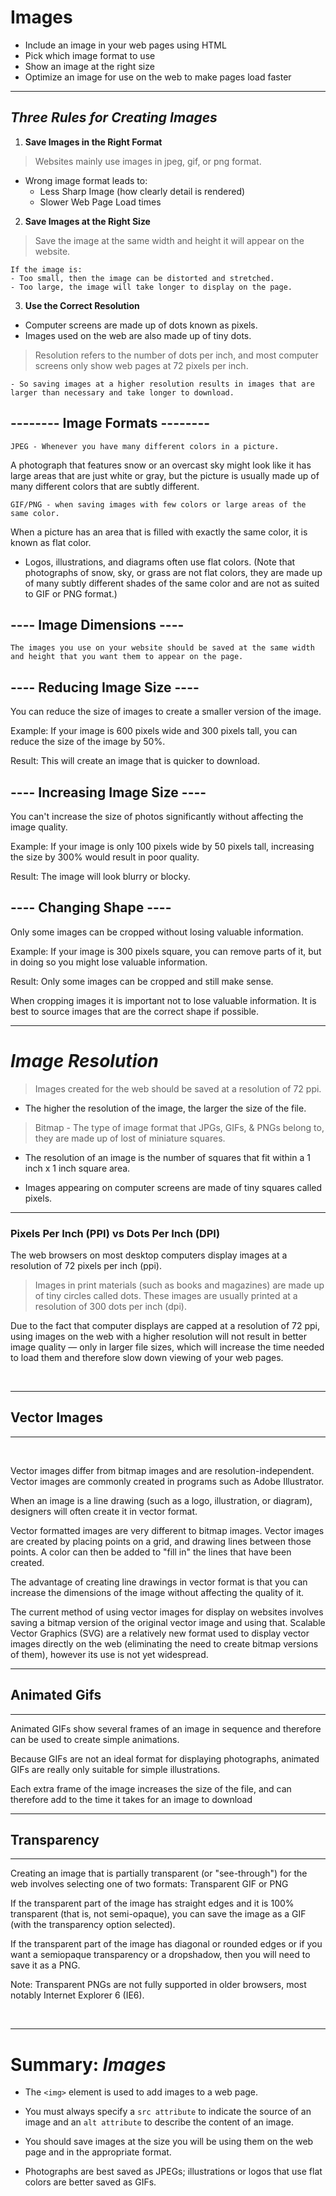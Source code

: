 # Images

- Include an image in your web pages using HTML
- Pick which image format to use
- Show an image at the right size
- Optimize an image for use on the web to make pages load faster

---

## ***Three Rules for Creating Images***

1. **Save Images in the Right Format**

> Websites mainly use images in jpeg, gif, or png format. 

- Wrong image format leads to:
    - Less Sharp Image (how clearly detail is rendered)
    - Slower Web Page Load times

2. **Save Images at the Right Size**

> Save the image at the same width and height it will appear on the website. 
    
    If the image is: 
    - Too small, then the image can be distorted and stretched.
    - Too large, the image will take longer to display on the page.

3. **Use the Correct Resolution**

- Computer screens are made up of dots known as pixels. 
- Images used on the web are also made up of tiny dots. 
> Resolution refers to the number of dots per inch, and most computer screens only show web pages at 72 pixels per inch. 
    
    - So saving images at a higher resolution results in images that are larger than necessary and take longer to download.

## -------- **Image Formats**  -------- 
    JPEG - Whenever you have many different colors in a picture. 

A photograph that features snow or an overcast sky might look like it has large areas that are just white or gray, but the picture is usually made up of many different colors that are subtly different.

    GIF/PNG - when saving images with few colors or large areas of the same color.

When a picture has an area that is filled with exactly the same color, it is
known as flat color. 
- Logos, illustrations, and diagrams often use flat colors.
(Note that photographs of snow, sky, or grass are not flat colors, they are made up of many subtly different shades of the same color and are not as suited to GIF or PNG format.)

## ---- **Image Dimensions**  ----
    The images you use on your website should be saved at the same width and height that you want them to appear on the page.

## ---- **Reducing Image Size**  ----
You can reduce the size of images to create a smaller version of the image.

Example: If your image is 600 pixels wide and 300 pixels tall,
you can reduce the size of the image by 50%.

Result: This will create an image that is quicker to download.

## ---- **Increasing Image Size** ----
You can't increase the size of photos significantly without
affecting the image quality.   

Example: If your image is only 100 pixels wide by 50 pixels tall,
increasing the size by 300% would result in poor quality.

Result: The image will look blurry or blocky.

## ---- **Changing Shape** ----
Only some images can be cropped without losing valuable information.

Example: If your image is 300 pixels square, you can remove
parts of it, but in doing so you might lose valuable information.

Result: Only some images can be cropped and still make sense.

When cropping images it is important not to lose valuable information. 
It is best to source images that are the correct shape if possible.

---

# ***Image Resolution***

>Images created for the web should be saved at a resolution of 72 ppi.
- The higher the resolution of the image, the larger the size of the file.

>Bitmap - The type of image format that JPGs, GIFs, & PNGs belong to, they are
made up of lost of miniature squares. 

- The resolution of an image is the
number of squares that fit within a 1 inch x 1 inch square area.

- Images appearing on computer screens are made of tiny squares called pixels.

---

### **Pixels Per Inch (PPI) vs Dots Per Inch (DPI)**

The web browsers on most desktop computers display images at a resolution of 72 pixels per inch (ppi). 

> Images in print materials
(such as books and magazines) are made up of tiny circles called
dots. These images are usually printed at a resolution of 300
dots per inch (dpi).

Due to the fact that computer displays are capped at a resolution of 72 ppi, using images on the web with a higher resolution will not result in better image quality — only in larger file sizes, which will increase the time needed to load them and therefore slow down viewing of
your web pages.

<br>

---

## **Vector Images** 
--- 
<br>

Vector images differ from bitmap images and are resolution-independent. 
Vector images are commonly created in programs such as Adobe Illustrator.

When an image is a line drawing (such as a logo, illustration, or diagram),
designers will often create it in vector format.

Vector formatted images are very different to bitmap images.
Vector images are created by placing points on a grid, and drawing lines 
between those points. A color can then be added to "fill in" the lines that
have been created.

The advantage of creating line drawings in vector format is that
you can increase the dimensions of the image without affecting
the quality of it.

The current method of using vector images for display on websites involves
saving a bitmap version of the original vector image and using that.
Scalable Vector Graphics (SVG) are a relatively new format used to display
vector images directly on the web (eliminating the need to create bitmap
versions of them), however its use is not yet widespread.

---

## **Animated Gifs**

---

Animated GIFs show several frames of an image in sequence and therefore can be
used to create simple animations.

Because GIFs are not an ideal format for displaying photographs, animated GIFs
are really only suitable for simple illustrations.

Each extra frame of the image increases the size of the file, and
can therefore add to the time it takes for an image to download

---

## **Transparency** 

---

Creating an image that is partially transparent (or "see-through") for the web
involves selecting one of two formats: Transparent GIF or PNG

If the transparent part of the image has straight edges and
it is 100% transparent (that is, not semi-opaque), you can save
the image as a GIF (with the transparency option selected).

If the transparent part of the image has diagonal or rounded
edges or if you want a semiopaque transparency or a dropshadow,
then you will need to save it as a PNG.

Note: Transparent PNGs are not fully supported in older browsers,
most notably Internet Explorer 6 (IE6). 

<br>

***


# **Summary: *Images***
- The `<img>` element is used to add images to a web page.

- You must always specify a `src attribute` to indicate the source of an image and an `alt attribute` to describe the
content of an image.

- You should save images at the size you will be using them on the web page and in the appropriate format.

- Photographs are best saved as JPEGs; illustrations or logos that use flat colors are better saved as GIFs.
